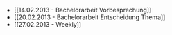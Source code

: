 * [[14.02.2013 - Bachelorarbeit Vorbesprechung]]
* [[20.02.2013 - Bachelorarbeit Entscheidung Thema]]
* [[27.02.2013 - Weekly]]